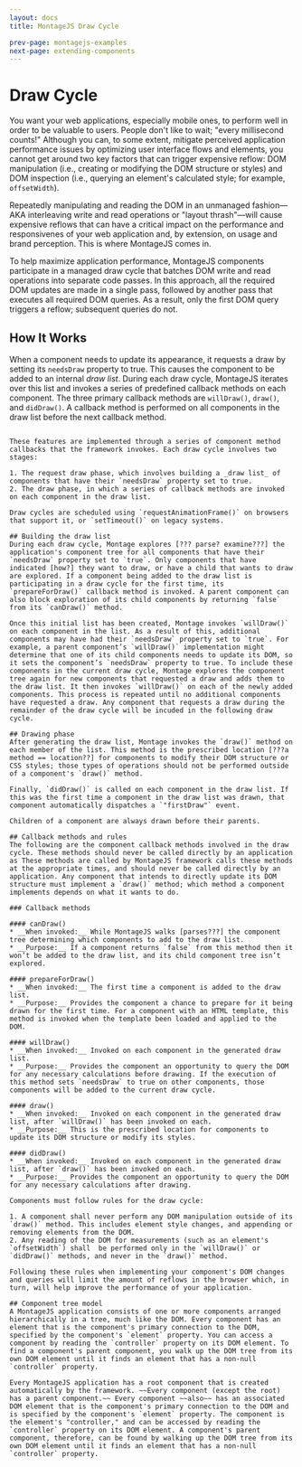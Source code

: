 ```yaml
---
layout: docs
title: MontageJS Draw Cycle

prev-page: montagejs-examples
next-page: extending-components
---
```


# Draw Cycle

You want your web applications, especially mobile ones, to perform well in order to be valuable to users. People don't like to wait; "every millisecond counts!" Although you can, to some extent, mitigate perceived application performance issues by optimizing user interface flows and elements, you cannot get around two key factors that can trigger expensive reflow: DOM manipulation (i.e., creating or modifying the DOM structure or styles) and DOM inspection (i.e., querying an element's calculated style; for example, `offsetWidth`).

Repeatedly manipulating and reading the DOM in an unmanaged fashion—AKA interleaving write and read operations or "layout thrash"—will cause expensive reflows that can have a critical impact on the performance and responsivenes of your web application and, by extension, on usage and brand perception. This is where MontageJS comes in.

To help maximize application performance, MontageJS components participate in a managed draw cycle that batches DOM write and read operations into separate code passes. In this approach, all the required DOM updates are made in a single pass, followed by another pass that executes all required DOM queries. As a result, only the first DOM query triggers a reflow; subsequent queries do not.


## How It Works

When a component needs to update its appearance, it requests a draw by setting its `needsDraw` property to true. This causes the component to be added to an internal _draw list_. During each draw cycle, MontageJS iterates over this list and invokes a series of predefined callback methods on each component. The three primary callback methods are `willDraw()`, `draw()`, and `didDraw()`. A callback method is performed on all components in the draw list before the next callback method.
```

These features are implemented through a series of component method callbacks that the framework invokes. Each draw cycle involves two stages:

1. The request draw phase, which involves building a _draw list_ of components that have their `needsDraw` property set to true.
2. The draw phase, in which a series of callback methods are invoked on each component in the draw list.

Draw cycles are scheduled using `requestAnimationFrame()` on browsers that support it, or `setTimeout()` on legacy systems.

## Building the draw list
During each draw cycle, Montage explores [??? parse? examine???] the application's component tree for all components that have their `needsDraw` property set to `true`. Only components that have indicated [how?] they want to draw, or have a child that wants to draw are explored. If a component being added to the draw list is participating in a draw cycle for the first time, its `prepareForDraw()` callback method is invoked. A parent component can also block exploration of its child components by returning `false` from its `canDraw()` method.

Once this initial list has been created, Montage invokes `willDraw()` on each component in the list. As a result of this, additional components may have had their `needsDraw` property set to `true`. For example, a parent component’s `willDraw()` implementation might determine that one of its child components needs to update its DOM, so it sets the component’s `needsDraw` property to true. To include these components in the current draw cycle, Montage explores the component tree again for new components that requested a draw and adds them to the draw list. It then invokes `willDraw()` on each of the newly added components. This process is repeated until no additional components have requested a draw. Any component that requests a draw during the remainder of the draw cycle will be incuded in the following draw cycle.

## Drawing phase
After generating the draw list, Montage invokes the `draw()` method on each member of the list. This method is the prescribed location [???a method == location??] for components to modify their DOM structure or CSS styles; those types of operations should not be performed outside of a component's `draw()` method. 

Finally, `didDraw()` is called on each component in the draw list. If this was the first time a component in the draw list was drawn, that component automatically dispatches a `"firstDraw"` event.

Children of a component are always drawn before their parents.

## Callback methods and rules
The following are the component callback methods involved in the draw cycle. These methods should never be called directly by an application as These methods are called by MontageJS framework calls these methods at the appropriate times, and should never be called directly by an application. Any component that intends to directly update its DOM structure must implement a `draw()` method; which method a component implements depends on what it wants to do. 

### Callback methods

#### canDraw()
* __When invoked:__ While MontageJS walks [parses???] the component tree determining which components to add to the draw list.
* __Purpose:__ If a component returns `false` from this method then it won’t be added to the draw list, and its child component tree isn’t explored.

#### prepareForDraw()
* __When invoked:__ The first time a component is added to the draw list.
* __Purpose:__ Provides the component a chance to prepare for it being drawn for the first time. For a component with an HTML template, this method is invoked when the template been loaded and applied to the DOM.

#### willDraw()
* __When invoked:__ Invoked on each component in the generated draw list.
* __Purpose:__ Provides the component an opportunity to query the DOM for any necessary calculations before drawing. If the execution of this method sets `needsDraw` to true on other components, those components will be added to the current draw cycle.

#### draw()
* __When invoked:__ Invoked on each component in the generated draw list, after `willDraw()` has been invoked on each.
* __Purpose:__ This is the prescribed location for components to update its DOM structure or modify its styles.

#### didDraw()
* __When invoked:__ Invoked on each component in the generated draw list, after `draw()` has been invoked on each.
* __Purpose:__ Provides the component an opportunity to query the DOM for any necessary calculations after drawing.

Components must follow rules for the draw cycle:

1. A component shall never perform any DOM manipulation outside of its `draw()` method. This includes element style changes, and appending or removing elements from the DOM.
2. Any reading of the DOM for measurements (such as an element's `offsetWidth`) shall  be performed only in the `willDraw()` or `didDraw()` methods, and never in the `draw()` method.

Following these rules when implementing your component's DOM changes and queries will limit the amount of reflows in the browser which, in turn, will help improve the performance of your application.

## Component tree model
A MontageJS application consists of one or more components arranged hierarchically in a tree, much like the DOM. Every component has an element that is the component's primary connection to the DOM, specified by the component's `element` property. You can access a component by reading the `controller` property on its DOM element. To find a component's parent component, you walk up the DOM tree from its own DOM element until it finds an element that has a non-null `controller` property.

Every MontageJS application has a root component that is created automatically by the framework. ~~Every component (except the root) has a parent component.~~ Every component ~~also~~ has an associated DOM element that is the component's primary connection to the DOM and is specified by the component's `element` property. The component is the element's "controller," and can be accessed by reading the `controller` property on its DOM element. A component's parent component, therefore, can be found by walking up the DOM tree from its own DOM element until it finds an element that has a non-null `controller` property.
